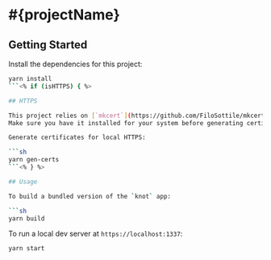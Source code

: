 # #{projectName}

## Getting Started

Install the dependencies for this project:

```sh
yarn install
```<% if (isHTTPS) { %>

## HTTPS

This project relies on [`mkcert`](https://github.com/FiloSottile/mkcert) to install self-signed development certificates.
Make sure you have it installed for your system before generating certificates.

Generate certificates for local HTTPS:

```sh
yarn gen-certs
```<% } %>

## Usage

To build a bundled version of the `knot` app:

```sh
yarn build
```

To run a local dev server at `https://localhost:1337`:

```sh
yarn start
```
